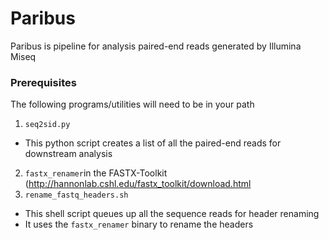 # Paribus

Paribus is pipeline for analysis paired-end reads generated by Illumina Miseq

<!-- ## Getting Started -->


### Prerequisites
The following programs/utilities will need to be in your path
1. ``seq2sid.py``
* This python script creates a list of all the paired-end reads for downstream analysis
2. ``fastx_renamer``in the FASTX-Toolkit (http://hannonlab.cshl.edu/fastx_toolkit/download.html
3. ``rename_fastq_headers.sh``
* This shell script queues up all the sequence reads for header renaming
* It uses the ``fastx_renamer`` binary to rename the headers
<!-- ``` -->
<!-- Give examples -->
<!-- ``` -->

<!-- ### Installing -->

<!-- A step by step series of examples that tell you have to get a development env running -->

<!-- Say what the step will be -->

<!-- ``` -->
<!-- Give the example -->
<!-- ``` -->

<!-- And repeat -->

<!-- ``` -->
<!-- until finished -->
<!-- ``` -->

<!-- End with an example of getting some data out of the system or using it for a little demo -->

<!-- ## Running the tests -->

<!-- Explain how to run the automated tests for this system -->

<!-- ### Break down into end to end tests -->

<!-- Explain what these tests test and why -->

<!-- ``` -->
<!-- Give an example -->
<!-- ``` -->

<!-- ### And coding style tests -->

<!-- Explain what these tests test and why -->

<!-- ``` -->
<!-- Give an example -->
<!-- ``` -->

<!-- ## Deployment -->

<!-- Add additional notes about how to deploy this on a live system -->

<!-- ## Built With -->

<!-- * [Dropwizard](http://www.dropwizard.io/1.0.2/docs/) - The web framework used -->
<!-- * [Maven](https://maven.apache.org/) - Dependency Management -->
<!-- * [ROME](https://rometools.github.io/rome/) - Used to generate RSS Feeds -->

<!-- ## Contributing -->

<!-- Please read [CONTRIBUTING.md](https://gist.github.com/PurpleBooth/b24679402957c63ec426) for details on our code of conduct, and the process for submitting pull requests to us. -->

<!-- ## Versioning -->

<!-- We use [SemVer](http://semver.org/) for versioning. For the versions available, see the [tags on this repository](https://github.com/your/project/tags).  -->

<!-- ## Authors -->

<!-- * **Billie Thompson** - *Initial work* - [PurpleBooth](https://github.com/PurpleBooth) -->

<!-- See also the list of [contributors](https://github.com/your/project/contributors) who participated in this project. -->

<!-- ## License -->

<!-- This project is licensed under the MIT License - see the [LICENSE.md](LICENSE.md) file for details -->

<!-- ## Acknowledgments -->

<!-- * Hat tip to anyone who's code was used -->
<!-- * Inspiration -->
<!-- * etc -->

